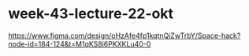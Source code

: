 # week-43-lecture-22-okt

https://www.figma.com/design/oHzAfe4fp1kqtnQiZwTrbY/Space-hack?node-id=184-124&t=M1qKS8i6PKXKLu40-0
